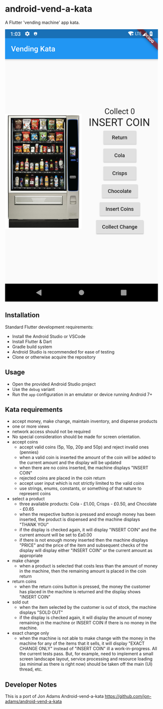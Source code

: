 # android-vend-a-kata

A Flutter 'vending machine' app kata.

![sample screenshot](screenshot.png)

## Installation

Standard Flutter development requirements:

* Install the Android Studio or VSCode
* Install Flutter & Dart
* Gradle build system
* Android Studio is recommended for ease of testing
* Clone or otherwise acquire the repository

## Usage

* Open the provided Android Studio project
* Use the `debug` variant
* Run the `app` configuration in an emulator or device running Android 7+

## Kata requirements

* accept money, make change, maintain inventory, and dispense products
* one or more views
* network access should not be required
* No special consideration should be made for screen orientation.
* accept coins
  * accept valid coins (5p, 10p, 20p and 50p) and reject invalid ones (pennies)
  * when a valid coin is inserted the amount of the coin will be added to the current amount and the display will be updated
  * when there are no coins inserted, the machine displays "INSERT COIN"
  * rejected coins are placed in the coin return
  * accept user input which is not strictly limited to the valid coins
  * use strings, enums, constants, or something of that nature to represent coins
* select a product
  * three available products: Cola - £1.00, Crisps - £0.50, and Chocolate - £0.65
  * when the respective button is pressed and enough money has been inserted, the product is dispensed and the machine displays "THANK YOU"
  * if the display is checked again, it will display "INSERT COIN" and the current amount will be set to £a0.00
  * if there is not enough money inserted then the machine displays "PRICE" and the price of the item and subsequent checks of the display will display either "INSERT COIN" or the current amount as appropriate
* make change
  * when a product is selected that costs less than the amount of money in the machine, then the remaining amount is placed in the coin return
* return coins
  * when the return coins button is pressed, the money the customer has placed in the machine is returned and the display shows "INSERT COIN"
* sold out
  * when the item selected by the customer is out of stock, the machine displays "SOLD OUT"
  * if the display is checked again, it will display the amount of money remaining in the machine or INSERT COIN if there is no money in the machine.
* exact change only
  * when the machine is not able to make change with the money in the machine for any of the items that it sells, it will display "EXACT CHANGE ONLY" instead of "INSERT COIN"
ill a work-in-progress. All the current tests pass. But, for example, need to implement a small screen landscape layout, service processing and resource loading (as minimal as there is right now) should be taken off the main (UI) thread, etc.

## Developer Notes
This is a port of Jon Adams Android-vend-a-kata
https://github.com/jon-adams/android-vend-a-kata
